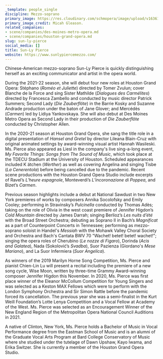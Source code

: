 ```yaml
---
_template: people_single
discipline: Mezzo-soprano
primary_image: https://res.cloudinary.com/schmopera/image/upload/v1636122334/media/2021/11/Sun-LyPierce_MicahGleason_ot8emc.jpg
primary_image_credit: Micah Gleason.
related_companies:
- scene/companies/des-moines-metro-opera.md
- scene/companies/houston-grand-opera.md
slug: sun-ly-pierce
social_media: []
title: Sun-Ly Pierce
website: https://www.sunlypiercemezzo.com/
---
```

Chinese-American mezzo-soprano Sun-Ly Pierce is quickly distinguishing herself as an exciting communicator and artist in the opera world.

During the 2021-22 season, she will debut four new roles at Houston Grand Opera: Stéphano (_Roméo et Juliette_) directed by Tomer Zvulun; cover Blanche de la Force and sing Sister Mathilde (_Dialogues des Carmélites_) directed by Francesca Zambello and conducted by music director Patrick Summers; Second Lady (_Die Zauberflöte_) in the Barrie Kosky and Suzanne Andrade production under the baton of Jane Glover; and Mercédès (_Carmen_) led by Lidiya Yankovskaya. She will also debut at Des Moines Metro Opera as Second Lady in their production of _Die Zauberflöte_ conducted by Christopher Allen.

In the 2020-21 season at Houston Grand Opera, she sang the title role in a digital presentation of _Hansel and Gretel_ by director Lileana Blain-Cruz with original animated settings by award-winning visual artist Hannah Wasileski. Ms. Pierce also appeared as Liesl in the company's live sing-a-long event, _My Favorite Things: Songs from The Sound of Music_, which took place at the TDECU Stadium at the University of Houston. Scheduled appearances included K ätchen (_Werther_) as well as covering Angelina and singing Tisbe (_La Cenerentola_) before being cancelled due to the pandemic. Recent scene productions with the Houston Grand Opera Studio include excerpts of Ravel’s _L’heure espagnole_, Monteverdi’s _L’incoronazione di Poppea_, and Bizet’s _Carmen_.

Previous season highlights include a debut at National Sawdust in two New York premieres of works by composers Annika Socolofsky and Emily Cooley; performing in Stravinsky’s _Pulcinella_ conducted by Thomas Adès; taking on the role of Olivia in the west coast premiere of Jennifer Higdon’s _Cold Mountain_ directed by James Darrah; singing Berlioz’s _Les nuits d’été_ with the Broad Street Orchestra; debuting as Soprano II in Bach’s _Magnificat_ as a part of Counterpoint Concerts in Tennessee; performing as mezzo-soprano soloist in Handel's _Messiah_ with the Mohawk Valley Choral Society and Orchestra and Bach's Cantata BWV 70 "Wachet! betet! betet! wachet!"; singing the opera roles of Cherubino (_Le nozze di Figaro_), Dorinda (_Acis and Galatea_), Nada (Sokolović’s _Svadba_), Suor Pazienza (Giordano's _Mese Mariano_), and La Suor Infermiera (_Suor Angelica_).

As winners of the 2019 Marilyn Horne Song Competition, Ms. Pierce and pianist Chien-Lin Lu will present a recital including the premiere of a new song cycle, Wise Moon, written by three-time Grammy Award-winning composer Jennifer Higdon this November. In 2020, Ms. Pierce was first place winner of the Eleanor McCollum Competition for Young Singers and was selected as a Keston MAX Fellows which were to perform with the London Symphony Orchestra and Sir Simon Rattle before the pandemic forced its cancellation. The previous year she was a semi-finalist in the Kurt Weill Foundation’s Lotte Lenya Competition and a Vocal Fellow at Academy of the West. Ms. Pierce was selected as an Encouragement Winner of the New England Region of the Metropolitan Opera National Council Auditions in 2021.

A native of Clinton, New York, Ms. Pierce holds a Bachelor of Music in Vocal Performance degree from the Eastman School of Music and is an alumni of the Graduate Vocal Arts Program at Bard College Conservatory of Music where she studied under the tutelage of Dawn Upshaw, Kayo Iwama, and Erika Switzer. She is currently a member of the Houston Grand Opera Studio.